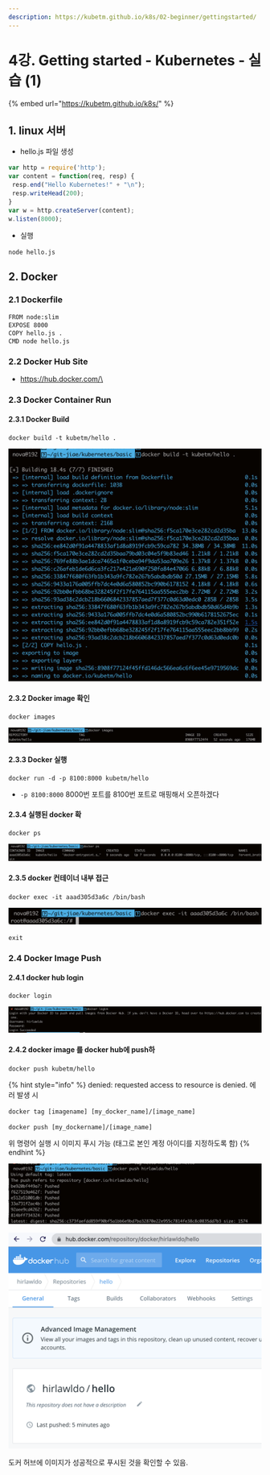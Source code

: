```yaml
---
description: https://kubetm.github.io/k8s/02-beginner/gettingstarted/
---
```


# 4강. Getting started - Kubernetes - 실습 (1)

{% embed url="https://kubetm.github.io/k8s/" %}

## 1. linux 서버

* hello.js 파일 생성

```javascript
var http = require('http');
var content = function(req, resp) {
 resp.end("Hello Kubernetes!" + "\n");
 resp.writeHead(200);
}
var w = http.createServer(content);
w.listen(8000);
```

* 실행

`node hello.js`



## 2. Docker

### 2.1 Dockerfile

```
FROM node:slim
EXPOSE 8000
COPY hello.js .
CMD node hello.js
```

### 2.2 Docker Hub Site

* [https://hub.docker.com/\
  ](https://hub.docker.com)

### 2.3 Docker Container Run

#### 2.3.1 Docker Build

`docker build -t kubetm/hello .`

![](../../.gitbook/assets/2021-08-11-8.36.07.png)

#### 2.3.2 Docker image 확인

`docker images`

![](../../.gitbook/assets/2021-08-11-8.36.25.png)

#### 2.3.3 Docker 실행

`docker run -d -p 8100:8000 kubetm/hello`

* `-p 8100:8000` 8000번 포트를 8100번 포트로 매핑해서 오픈하겠다

#### 2.3.4 실행된 docker 확

`docker ps`

![](../../.gitbook/assets/2021-08-11-8.38.41.png)

#### 2.3.5 docker 컨테이너 내부 접근

`docker exec -it aaad305d3a6c /bin/bash`

![](../../.gitbook/assets/2021-08-11-8.40.09.png)

`exit`

### 2.4 Docker Image Push

#### 2.4.1 docker hub login

`docker login`

![](../../.gitbook/assets/2021-08-11-8.48.14.png)

#### 2.4.2 docker image 를 docker hub에 push하

`docker push kubetm/hello`

{% hint style="info" %}
denied: requested access to resource is denied. 에러 발생 시

`docker tag [imagename] [my_docker_name]/[image_name]`

`docker push [my_dockername]/[image_name]`

위 명령어 실행 시 이미지 푸시 가능 (태그로 본인 계정 아이디를 지정하도록 함)
{% endhint %}

![](../../.gitbook/assets/2021-08-11-9.01.33.png)

![](../../.gitbook/assets/2021-08-11-9.02.43.png)

도커 허브에 이미지가 성공적으로 푸시된 것을 확인할 수 있음.

###
